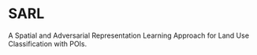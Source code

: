 # SARL
A Spatial and Adversarial Representation Learning Approach for Land Use Classification with POIs.
